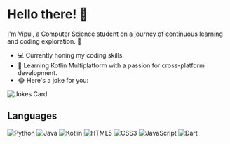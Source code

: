 # Hello there! 👋

I'm Vipul, a Computer Science student on a journey of continuous learning and coding exploration. 🚀

- 💻 Currently honing my coding skills.
- 🌱 Learning Kotlin Multiplatform with a passion for cross-platform development.
- 😂 Here's a joke for you:

![Jokes Card](https://readme-jokes-8hatq8hxf.vercel.app/api?theme=watermelon&borderColor=%23D6DEEB&bgColor=%23011627)

## Languages

![Python](https://img.shields.io/badge/python-3670A0?style=for-the-badge&logo=python&logoColor=ffdd54)
![Java](https://img.shields.io/badge/java-%23ED8B00.svg?style=for-the-badge&logo=openjdk&logoColor=white)
![Kotlin](https://img.shields.io/badge/kotlin-%237F52FF.svg?style=for-the-badge&logo=kotlin&logoColor=white)
![HTML5](https://img.shields.io/badge/html5-%23E34F26.svg?style=for-the-badge&logo=html5&logoColor=white)
![CSS3](https://img.shields.io/badge/css3-%231572B6.svg?style=for-the-badge&logo=css3&logoColor=white)
![JavaScript](https://img.shields.io/badge/javascript-%23323330.svg?style=for-the-badge&logo=javascript&logoColor=%23F7DF1E)
![Dart](https://img.shields.io/badge/dart-%230175C2.svg?style=for-the-badge&logo=dart&logoColor=white)

<!--
Connect with me:
- [LinkedIn](https://linkedin.com/in/vipul)
- [Website](https://vipulog.me)
-->
